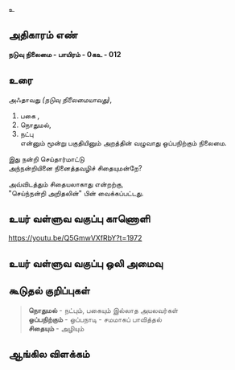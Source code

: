 உ


## அதிகாரம் எண்

**நடுவு நிலைமை  - பாயிரம் - 0கஉ - 012**

## உரை

அஃதாவது _(நடுவு நிலைமையாவது)_,  
1. பகை ,
2. நொதுமல்,
3. நட்பு  
என்னும் மூன்று பகுதியினும் அறத்தின் வழுவாது ஒப்பநிற்கும் நிலைமை.  

இது நன்றி செய்தார்மாட்டு  
அந்நன்றியினை நினைத்தவழிச் சிதையுமன்றே?  

அவ்விடத்தும் சிதையலாகாது என்றற்கு,  
"செய்ந்நன்றி அறிதலின்" பின் வைக்கப்பட்டது.

## உயர் வள்ளுவ வகுப்பு காணொளி

https://youtu.be/Q5GmwVXfRbY?t=1972

## உயர் வள்ளுவ வகுப்பு ஒலி அமைவு 


## கூடுதல் குறிப்புகள்

>**நொதுமல்** - நட்பும், பகையும் இல்லாத அயலவர்கள்  
>**ஒப்பநிற்கும்** - ஒப்பநாடி - சமமாகப் பாவித்தல்  
>**சிதையும்** - அழியும் 


## ஆங்கில விளக்கம்

